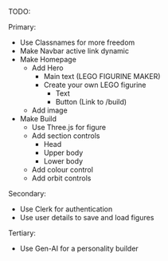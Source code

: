 TODO:

Primary:

- Use Classnames for more freedom
- Make Navbar active link dynamic
- Make Homepage
  - Add Hero
    - Main text (LEGO FIGURINE MAKER)
    - Create your own LEGO figurine
      - Text
      - Button (Link to /build)
  - Add image
- Make Build
  - Use Three.js for figure
  - Add section controls
    - Head
    - Upper body
    - Lower body
  - Add colour control
  - Add orbit controls

Secondary:

- Use Clerk for authentication
- Use user details to save and load figures

Tertiary:

- Use Gen-AI for a personality builder
